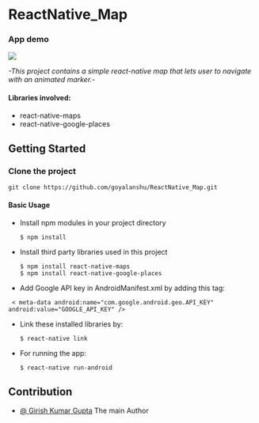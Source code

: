 # ReactNative_Map


### App demo

<img src = './demo.gif' />

*-This project contains a simple react-native map that lets user to navigate with an animated marker.-*

#### Libraries involved:  
* react-native-maps 
* react-native-google-places

## Getting Started

### Clone the project
`git clone https://github.com/goyalanshu/ReactNative_Map.git`

#### Basic Usage

* Install npm modules in your project directory

      $ npm install
      
* Install third party libraries used in this project

      $ npm install react-native-maps
      $ npm install react-native-google-places
      
* Add Google API key in AndroidManifest.xml by adding this tag: 

` < meta-data android:name="com.google.android.geo.API_KEY" android:value="GOOGLE_API_KEY" />`
  
* Link these installed libraries by:

      $ react-native link
  
* For running the app: 

      $ react-native run-android
      
## Contribution

* <a href="">@ Girish Kumar Gupta</a> The main Author
